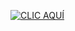 [![CLIC AQUÍ](https://img.shields.io/badge/CLIC%20AQUÍ-https://werdsmind.github.io-blue?style=for-the-badge&logo=github)](https://werdsmind.github.io/)
